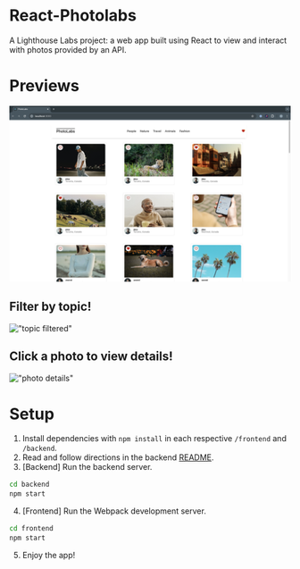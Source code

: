 # React-Photolabs
A Lighthouse Labs project: a web app built using React to view and interact with photos provided by an API.

# Previews

!["home page"](./docs/Homepage.png)

## Filter by topic!
!["topic filtered"](./docs/TopicFiltered.png)

## Click a photo to view details!
!["photo details"](./docs/Modal.png)

# Setup

1. Install dependencies with `npm install` in each respective `/frontend` and `/backend`.
2. Read and follow directions in the backend [README](./backend/README.md).
3. [Backend] Run the backend server.

```sh
cd backend
npm start
```
4. [Frontend] Run the Webpack development server.

```sh
cd frontend
npm start
```

5. Enjoy the app!

